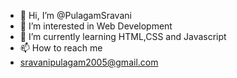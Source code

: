 - 👋 Hi, I’m @PulagamSravani
- 👀 I’m interested in Web Development
- 🌱 I’m currently learning HTML,CSS and Javascript
- 📫 How to reach me
- sravanipulagam2005@gmail.com

<!---
PulagamSravani/PulagamSravani is a ✨ special ✨ repository because its `README.md` (this file) appears on your GitHub profile.
You can click the Preview link to take a look at your changes.
--->
